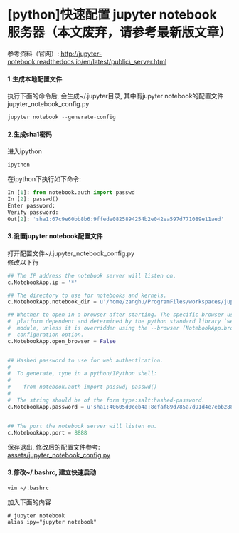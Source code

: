 # \[python\]快速配置 jupyter notebook 服务器（本文废弃，请参考最新版文章）

参考资料（官网）: http://jupyter-notebook.readthedocs.io/en/latest/public\_server.html

#### 1.生成本地配置文件

执行下面的命令后, 会生成~/.jupyter目录, 其中有jupyter notebook的配置文件jupyter\_notebook\_config.py

```python
jupyter notebook --generate-config
```

#### 2.生成sha1密码

进入ipython

```shell
ipython
```

在ipython下执行如下命令:

```python
In [1]: from notebook.auth import passwd
In [2]: passwd()
Enter password:
Verify password:
Out[2]: 'sha1:67c9e60bb8b6:9ffede0825894254b2e042ea597d771089e11aed'
```

#### 3.设置jupyter notebook配置文件

打开配置文件~/.jupyter\_notebook\_config.py  
修改以下行

```python
## The IP address the notebook server will listen on.
c.NotebookApp.ip = '*'

## The directory to use for notebooks and kernels.
c.NotebookApp.notebook_dir = u'/home/zanghu/ProgramFiles/workspaces/jupyter_workspace'

## Whether to open in a browser after starting. The specific browser used is
#  platform dependent and determined by the python standard library `webbrowser`
#  module, unless it is overridden using the --browser (NotebookApp.browser)
#  configuration option.
c.NotebookApp.open_browser = False


## Hashed password to use for web authentication.
#  
#  To generate, type in a python/IPython shell:
#  
#    from notebook.auth import passwd; passwd()
#  
#  The string should be of the form type:salt:hashed-password.
c.NotebookApp.password = u'sha1:40605d0ceb4a:8cfaf89d785a7d91d4e7ebb288eab9fb3efec385'


## The port the notebook server will listen on.
c.NotebookApp.port = 8888
```

保存退出, 修改后的配置文件参考:  
[assets/jupyter\_notebook\_config.py](/assets/jupyter_notebook_config.py)

#### 3.修改~/.bashrc, 建立快速启动

```shell
vim ~/.bashrc
```

加入下面的内容

```shell
# jupyter notebook
alias ipy="jupyter notebook"
```



